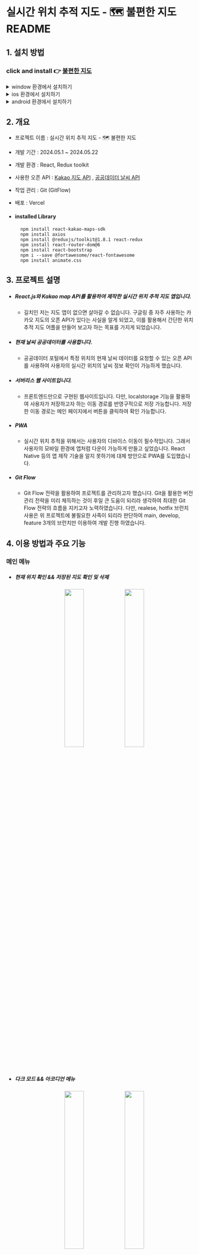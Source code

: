 
# 실시간 위치 추적 지도 - 🗺️ 불편한 지도 README

## 1. 설치 방법

### click and install 👉 [불편한 지도](https://uncomfortable-map-with-react.vercel.app/)

<details>
  <summary>window 환경에서 설치하기</summary>
  <div align = 'center'>
    <img src='https://github.com/pvvng/uncomfortable_map_with_react/assets/112927193/bd517aa8-ce77-40d7-afc0-84742f20f196' width='50%' />
  </div>
</details>

<details>
  <summary>ios 환경에서 설치하기</summary>
  <div align = 'center'>
    <img src='https://github.com/pvvng/uncomfortable_map_with_react/assets/112927193/ed7521ea-e778-410e-809f-5ce4a22486eb' width='49%' />
        <img src='https://github.com/pvvng/uncomfortable_map_with_react/assets/112927193/fc0fadd1-e276-4559-b23f-7dca2c6d7bea' width='49%' />
  </div>
</details>

<details>
  <summary>android 환경에서 설치하기</summary>
  <div align='center'>
    <img src='https://github.com/pvvng/pokemon_game_with_nextjs/assets/112927193/99d8824b-ba02-4cf0-897d-430c45a55176' width='30%' />
  </div>
</details>

## 2. 개요
- 프로젝트 이름 : 실시간 위치 추적 지도 - 🗺️ 불편한 지도
- 개발 기간 : 2024.05.1 ~ 2024.05.22
- 개발 환경 : React, Redux toolkit
- 사용한 오픈 API : [Kakao 지도 API](https://apis.map.kakao.com/) , [공공데이터 날씨 API](https://www.data.go.kr/iim/api/selectAPIAcountView.do)
- 작업 관리 : Git (GitFlow)
- 배포 : Vercel  
- #### installed Library

        npm install react-kakao-maps-sdk
        npm install axios
        npm install @reduxjs/toolkit@1.8.1 react-redux
        npm install react-router-dom@6
        npm install react-bootstrap
        npm i --save @fortawesome/react-fontawesome
        npm install animate.css

## 3. 프로젝트 설명

- ##### React.js와 Kakao map API를 활용하여 제작한 실시간 위치 추적 지도 앱입니다.
  - 길치인 저는 지도 앱이 없으면 살아갈 수 없습니다. 구글링 중 자주 사용하는 카카오 지도의 오픈 API가 있다는 사실을 알게 되었고, 이를 활용해서 간단한 위치 추적 지도 어플을 만들어 보고자 하는 목표를 가지게 되었습니다.
 
- ##### 현재 날씨 공공데이터를 사용합니다.
  - 공공데이터 포털에서 특정 위치의 현재 날씨 데이터를 요청할 수 있는 오픈 API를 사용하여 사용자의 실시간 위치의 날씨 정보 확인이 가능하게 했습니다.
 
- ##### 서버리스 웹 사이트입니다.
  - 프론트엔드만으로 구현된 웹사이트입니다. 다만, localstorage 기능을 활용하여 사용자가 저장하고자 하는 이동 경로를 반영구적으로 저장 가능합니다. 저장한 이동 경로는 메인 페이지에서 버튼을 클릭하여 확인 가능합니다.
 
- ##### PWA
    - 실시간 위치 추적을 위해서는 사용자의 디바이스 이동이 필수적입니다. 그래서 사용자의 모바일 환경에 앱처럼 다운이 가능하게 만들고 싶었습니다. React Native 등의 앱 제작 기술을 알지 못하기에 대체 방안으로 PWA를 도입했습니다.
 
- ##### Git Flow
    - Git Flow 전략을 활용하여 프로젝트를 관리하고자 했습니다. Git을 활용한 버전 관리 전략을 미리 체득하는 것이 후일 큰 도움이 되리라 생각하여 최대한 Git Flow 전략의 흐름을 지키고자 노력하였습니다. 다만, realese, hotfix 브런치 사용은 위 프로젝트에 불필요한 사족이 되리라 판단하여 main, develop, feature 3개의 브런치만 이용하여 개발 진행 하였습니다.

## 4. 이용 방법과 주요 기능

### 메인 메뉴
  - ##### 현재 위치 확인 && 저장된 지도 확인 및 삭제
    <div align='center'>
      <img src = '' width='33%'>
      <img src = 'https://github.com/pvvng/uncomfortable_map_with_react/assets/112927193/f82ed2d7-60c0-4067-80fb-b2e8678ed939' width='33%'>
    </div>  
  - ##### 다크 모드 && 아코디언 메뉴
    <div align='center'>
      <img src = 'https://github.com/pvvng/uncomfortable_map_with_react/assets/112927193/086d6efc-6065-476f-a92e-520c2f88b57b' width='33%'>
      <img src = 'https://github.com/pvvng/uncomfortable_map_with_react/assets/112927193/50b7a04f-ae2c-44a8-a159-230ab1c83679' width='33%'>
    </div>
  - ##### 현재 위치 날씨 확인
    <div align='center'>
      <img src = 'https://github.com/pvvng/uncomfortable_map_with_react/assets/112927193/fc6708e1-a4e6-44d4-b13c-e1c96e5c2faa' width='33%'>
    </div>

### 이동 모드

#### 이동 모드 종료


## 2. 개요
- 프로젝트 이름 : 실시간 위치 추적 지도 - 🗺️ 불편한 지도
- 개발 기간 : 2024.05.1 ~ 2024.05.22
- 개발 환경 : React, Redux toolkit
- 사용한 오픈 API : [Kakao 지도 API](https://apis.map.kakao.com/) , [공공데이터 날씨 API](https://www.data.go.kr/iim/api/selectAPIAcountView.do)
- 작업 관리 : Git (GitFlow)
- 배포 : Vercel  
- #### installed Library

        npm install react-kakao-maps-sdk
        npm install axios
        npm install @reduxjs/toolkit@1.8.1 react-redux
        npm install react-router-dom@6
        npm install react-bootstrap
        npm i --save @fortawesome/react-fontawesome
        npm install animate.css

## 3. 프로젝트 설명

- ##### React.js와 Kakao map API를 활용하여 제작한 실시간 위치 추적 지도 앱입니다.
  - 길치인 저는 지도 앱이 없으면 살아갈 수 없습니다. 구글링 중 자주 사용하는 카카오 지도의 오픈 API가 있다는 사실을 알게 되었고, 이를 활용해서 간단한 위치 추적 지도 어플을 만들어 보고자 하는 목표를 가지게 되었습니다.
 
- ##### 현재 날씨 공공데이터를 사용합니다.
  - 공공데이터 포털에서 특정 위치의 현재 날씨 데이터를 요청할 수 있는 오픈 API를 사용하여 사용자의 실시간 위치의 날씨 정보 확인이 가능하게 했습니다.
 
- ##### 서버리스 웹 사이트입니다.
  - 프론트엔드만으로 구현된 웹사이트입니다. 다만, localstorage 기능을 활용하여 사용자가 저장하고자 하는 이동 경로를 반영구적으로 저장 가능합니다. 저장한 이동 경로는 메인 페이지에서 버튼을 클릭하여 확인 가능합니다.
 
- ##### PWA
    - 실시간 위치 추적을 위해서는 사용자의 디바이스 이동이 필수적입니다. 그래서 사용자의 모바일 환경에 앱처럼 다운이 가능하게 만들고 싶었습니다. React Native 등의 앱 제작 기술을 알지 못하기에 대체 방안으로 PWA를 도입했습니다.
 
- ##### Git Flow
    - Git Flow 전략을 활용하여 프로젝트를 관리하고자 했습니다. Git을 활용한 버전 관리 전략을 미리 체득하는 것이 후일 큰 도움이 되리라 생각하여 최대한 Git Flow 전략의 흐름을 지키고자 노력하였습니다. 다만, realese, hotfix 브런치 사용은 위 프로젝트에 불필요한 사족이 되리라 판단하여 main, develop, feature 3개의 브런치만 이용하여 개발 진행 하였습니다.

## 4. 이용 방법과 주요 기능

### 메인 메뉴
  - 현재 위치
  - 다크 모드
  - 아코디언 메뉴
  - 현재 위치 날씨
  - 저장된 지도

### 이동 모드

### 이동 모드 종료

## 5. 프로젝트 회고

- ### 5-1. 프로젝트 중 신경 쓴 부분

  - ##### 실시간 위치 데이터 전송 커스텀 훅
    - geolocation API를 활용한 실시간 위치 확인 커스텀 훅의 존재를 구글링을 통해 알게 되었습니다. 해당 커스텀 훅을 제대로 이해하고 사용하는 것이 프로젝트에 큰 이점이 될 것으로 판단하여, 커스텀 훅의 코드를 읽어보며 어떤 방식으로 동작하는지 이해하는 시간을 가졌습니다. 이는 커스텀 훅의 개념 및 사용, geolocation API의 동작, useRef 훅의 동작과 사용 목정 등을 이해하는 시간이 되었습니다.
    [velog](https://velog.io/@pvvng/%EC%BB%A4%EC%8A%A4%ED%85%80-%ED%9B%85-%EC%82%AC%EC%9A%A9%ED%95%98%EA%B8%B0)
    
  - ##### 카카오 맵 API 사용과 Redux 상태 관리, localStorage에 이동 경로 저장, 관리하기
    - React를 위한 카카오 맵 라이브러리를 도입하였습니다. 컴포넌트로 쉽게 카카오 맵 API를 사용하는 것이 정말 마음에 들었습니다. 공식 문서에 설명이 자세하게 적혀 있어서 사용에 큰 어려움은 없었던 걸로 기억합니다.
    - 실시간 위치 데이터를 전송하는 커스텀 훅을 통해 사용자의 위치를 파악하는 방식을 채택했습니다. 사용자의 위치는 프로젝트 전반에서 전역적으로 사용되어야 할 상태이기에 Redux store를 이용하여 상태 관리를 실시했습니다. 이 과정에서 Redux의 구독 상태에 대한 지식을 습득했습니다.
    - 프로젝트가 서버리스 웹페이지이기에 사용자의 이동 경로를 서버를 통해 저장하는 것은 불가능했습니다. 대체 방안으로 웹 브라우저 기능인 localstroage를 활용하여 사용자 이동 경로를 어레이 형태로 저장하여, 필요할 때 꺼내서 사용하는 방식을 사용했습니다. 
    [velog](https://velog.io/@pvvng/react-Kakao-map%EA%B3%BC-redux-%EA%B7%B8%EB%A6%AC%EA%B3%A0-localStorage)

  - ##### 공공데이터 API 활용
    - 날씨 공공데이터를 활용하기 위해 여러 과정을 거쳤습니다. 특히, get 요청을 보낼때 기재되어야 하는 위치 좌표 값과 날짜 값 등을 포맷팅 하는 과정을 거쳤습니다. 전송받은 날씨 데이터를 필요한 부분만 가공하여 화면에 보여줌으로서 성공적인 API 활용을 했다고 생각합니다.
    [velog](https://velog.io/@pvvng/%EA%B3%B5%EA%B3%B5%EB%8D%B0%EC%9D%B4%ED%84%B0-%ED%99%9C%EC%9A%A9%ED%95%98%EA%B8%B0)

  - ##### 재사용 가능한 컴포넌트 / 함수
    - 이전에 진행한 토이 프로젝트 [불편한 가계부](https://github.com/pvvng/account_book_with_react) 에서 컴포넌트 구조화가 얼마나 중요한지 알게 되었습니다. 이번 프로젝트는 기획 단계에서 어떤 페이지에 어떤 기능이 필요한지, 어떤 함수가 전역적으로 사용될지를 노트에 적으면서 프로젝트 구조를 구체화했고, 그것을 프로젝트에 도입하면서 재사용이 가능한 컴포넌트와 함수를 제작했습니다. React 공부를 하면서 컴포넌트의 장점이 재사용이 가능하다는 것이라는 건 개념만 알고 있었고 실제로 장점이라 느낀 적은 없었는데, 이번 프로젝트에서 컴포넌트 / 함수 재사용의 위대함을 느꼈습니다. 코드를 짤 때 유사한 라인을 적는 것이 얼마나 피로한 일인지 알게 되었고, 이후에도 어떤 부분을 수정하면 더 깔끔한 코드를 만들 수 있을지 지속적으로 고민했습니다.
      
  - ##### 더 나은 사용자 경험
    - 위 프로젝트의 핵심 기능은 카카오맵 API와 현재 날씨 API와의 통신입니다. 통신이 제대로 되지 않았을 때의 에러 처리와, 통신이 길어질 경우를 대비한 사용자에게 로딩 상황을 보여주는 것이 중요한 요소가 될 것입니다. 이를 위해 bootstrap의 loading spinner를 로딩이 필요한 부분에 도입하여 웹이 동작 중이며, 통신이 진행 중이라는 것을 사용자에게 명시했습니다.


- ### 5-1. 프로젝트 중 어려웠던 부분 && 프로젝트의 아쉬운 부분
  - ##### 상태 관리 및 데이터 가공
    - 프로젝트에서 전역적으로 사용한는 상태가 2개 있었습니다. 사용자의 위치 정보를 구독하는 userLocation 과 사용자의 이동 경로를 구독하는 movingPath 상태입니다. userLocation에 경우 useWatchLocation 커스텀 훅을 활용하여 비교적 간단한 상태 관리가 가능했습니다. 다만, movingPath 상태의 경우 이동 경로 특성 상 지속적인 데이터 변경이 잦고, 카카오 맵 컴포넌트 형식에 맞게 데이터를 가공하여 저장해야 했기 때문에 해당 과정에서 어려움을 겪었습니다. 특히 setInteval()을 사용하여 지속적으로 사용자의 현재 위치 정보를 어레이에 push 했는데, 이 과정에서 clearInterval를 통한 초기화를 진행하지 않아 어레이에 값이 이상하게 저장되는 경우가 있었고, 이를 해결하는데 꽤 오랜 시간이 걸렸던 것으로 기억합니다.
  
  - ##### 위치 데이터 오차 범위 문제
    - 웹을 사용해보면 사용자 위치에 변화가 없음에도 위치 값이 변하는 경우가 생깁니다. useWatchLocation 훅에서 실시간 위치를 지속적으로 추적하기 때문에 발생하는 오류인데, 이를 해결하는 것에는 실패했습니다. 후일 사용자가 움직이지 않는 상태를 파악하는 함수도 짜서 도입하고 싶습니다.
      
  - ##### 성능 저하
    - 이동 모드 컴포넌트는 현재 이동 경로 상태를 확인하고, 변경 사항이 있으면 리렌더링을 통해 화면에 이동 경로선을 그려냅니다. 문제는 이동 경로가 3초에 한번 업데이트 되기 때문에 리렌더링이 매우 잦다는 것입니다. 테스트를 위해 웹을 사용하면서 성능 저하 문제를 체감한 적은 없지만, 후일 프로젝트 규모가 더 커진다면 이는 반드시 문제가 될 것이라 판단했습니다. 성능 최적화를 위해 useMemo, memo 도입을 고려 중입니다.

## 6. 후기
### 느낀 점
- 처음으로 오픈 API를 활용해서 만든 프로젝트입니다. 프로젝트를 하면서 무심하게 사용했던 앱들이 얼마나 경탄스러운 탄생물인지 깨닫게 됩니다. 언젠간 저도 누군가의 데스크탑, 핸드폰에 깔려서 사용되는 프로젝트를 만들 수 있겠죠? 화이팅입니다.
